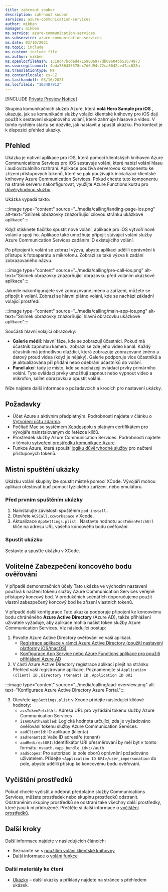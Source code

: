 ```yaml
---
title: zahrnout soubor
description: zahrnout soubor
services: azure-communication-services
author: mikben
manager: mikben
ms.service: azure-communication-services
ms.subservice: azure-communication-services
ms.date: 03/10/2021
ms.topic: include
ms.custom: include file
ms.author: mikben
ms.openlocfilehash: 1318c47bcded47159006977db09604bb53674973
ms.sourcegitcommit: 4bda786435578ec7d6d94c72ca8642ce47ac628a
ms.translationtype: MT
ms.contentlocale: cs-CZ
ms.lasthandoff: 03/16/2021
ms.locfileid: "103487912"
---
```

[!INCLUDE [Private Preview Notice](../../includes/private-preview-include.md)]

Skupina komunikačních služeb Azure, která **volá Hero Sample pro iOS** , ukazuje, jak se komunikační služby volající klientské knihovny pro iOS dají použít k sestavení skupinového volání, které zahrnuje hlasové a video. V tomto rychlém startu se dozvíte, jak nastavit a spustit ukázku. Pro kontext je k dispozici přehled ukázky.

## <a name="overview"></a>Přehled

Ukázka je nativní aplikace pro iOS, která pomocí klientských knihoven Azure Communications Services pro iOS sestavuje volání, které nabízí volání hlasu i audiovizuálního rozhraní. Aplikace používá serverovou komponentu ke zřízení přístupových tokenů, které se pak používají k inicializaci klientské knihovny Azure Communication Services. Pokud chcete tuto komponentu na straně serveru nakonfigurovat, využijte Azure Functions kurzu pro [důvěryhodnou službu](../../tutorials/trusted-service-tutorial.md) .

Ukázka vypadá takto:

:::image type="content" source="../media/calling/landing-page-ios.png" alt-text="Snímek obrazovky znázorňující cílovou stránku ukázkové aplikace":::

Když stisknete tlačítko spustit nové volání, aplikace pro iOS vytvoří nové volání a spojí ho. Aplikace také umožňuje připojit stávající volání služby Azure Communication Services zadáním ID existujícího volání.

Po připojení k volání se zobrazí výzva, abyste aplikaci udělili oprávnění k přístupu k fotoaparátu a mikrofonu. Zobrazí se také výzva k zadání zobrazovaného názvu.

:::image type="content" source="../media/calling/pre-call-ios.png" alt-text="Snímek obrazovky znázorňující obrazovku před voláním ukázkové aplikace":::

Jakmile nakonfigurujete své zobrazované jméno a zařízení, můžete se připojit k volání. Zobrazí se hlavní plátno volání, kde se nachází základní volající prostředí.

:::image type="content" source="../media/calling/main-app-ios.png" alt-text="Snímek obrazovky znázorňující hlavní obrazovku ukázkové aplikace":::

Součásti hlavní volající obrazovky:

- **Galerie médií**: hlavní fáze, kde se zobrazují účastníci. Pokud má účastník zapnutou kameru, zobrazí se zde jeho video kanál. Každý účastník má jednotlivou dlaždici, která zobrazuje zobrazované jméno a datový proud videa (když je nějaký). Galerie podporuje více účastníků a je aktualizována při přidání nebo odebrání účastníků do volání.
- **Panel akcí**: tady je místo, kde se nacházejí ovládací prvky primárního volání. Tyto ovládací prvky umožňují zapnout nebo vypnout video a mikrofon, sdílet obrazovku a opustit volání.

Níže najdete další informace o požadavcích a krocích pro nastavení ukázky.

## <a name="prerequisites"></a>Požadavky

- Účet Azure s aktivním předplatným. Podrobnosti najdete v článku o [Vytvoření účtu zdarma](https://azure.microsoft.com/free/?WT.mc_id=A261C142F).
- Počítač Mac se systémem [Xcode](https://go.microsoft.com/fwLink/p/?LinkID=266532)spolu s platným certifikátem pro vývojáře nainstalovaným do řetězce klíčů.
- Prostředek služby Azure Communication Services. Podrobnosti najdete v tématu [vytvoření prostředku komunikace Azure](../../quickstarts/create-communication-resource.md).
- Funkce Azure, která spouští [logiku důvěryhodné služby](../../tutorials/trusted-service-tutorial.md) pro načtení přístupových tokenů.

## <a name="running-sample-locally"></a>Místní spuštění ukázky

Ukázku volání skupiny lze spustit místně pomocí XCode. Vývojáři mohou aplikaci otestovat buď pomocí fyzického zařízení, nebo emulátoru.

### <a name="before-running-the-sample-for-the-first-time"></a>Před prvním spuštěním ukázky

1. Nainstalujte závislosti spuštěním `pod install` .
2. Otevřete `ACSCall.xcworkspace` v Xcode.
3. Aktualizace `AppSettings.plist` . Nastavte hodnotu `acsTokenFetchUrl` klíče na adresu URL vašeho koncového bodu ověřování.

### <a name="run-sample"></a>Spustit ukázku

Sestavte a spusťte ukázku v XCode.

## <a name="optional-securing-an-authentication-endpoint"></a>Volitelné Zabezpečení koncového bodu ověřování

V případě demonstračních účely Tato ukázka ve výchozím nastavení používá k načtení tokenu služby Azure Communication Services veřejně přístupný koncový bod. V produkčních scénářích doporučujeme použít vlastní zabezpečený koncový bod ke zřízení vlastních tokenů.

V případě další konfigurace Tato ukázka podporuje připojení ke koncovému bodu chráněného **Azure Active Directory** (Azure AD), takže přihlášení uživatele vyžaduje, aby aplikace mohla načíst token služby Azure Communication Services. Viz následující postup:

1. Povolte Azure Active Directory ověřování ve vaší aplikaci.  
   - [Registrace aplikace v rámci Azure Active Directory (použití nastavení platformy iOS/macOS)](../../../active-directory/develop/tutorial-v2-ios.md) 
    - [Konfigurace App Service nebo Azure Functions aplikace pro použití přihlášení Azure AD](../../../app-service/configure-authentication-provider-aad.md)
2. V části Azure Active Directory registrace aplikací přejít na stránku Přehled vaší registrované aplikace. Poznamenejte si `Application (client) ID` , `Directory (tenant) ID` , `Application ID URI`

:::image type="content" source="../media/calling/aad-overview.png" alt-text="Konfigurace Azure Active Directory Azure Portal.":::

3. Otevřete `AppSettings.plist` v Xcode přidejte následující klíčové hodnoty:
   - `acsTokenFetchUrl`: Adresa URL pro vyžádání tokenu služby Azure Communication Services 
   - `isAADAuthEnabled`: Logická hodnota určující, zda je vyžadováno ověřování tokenu služby Azure Communication Services.
   - `aadClientId`: ID aplikace (klienta)
   - `aadTenantId`: Vaše ID adresáře (tenant)
   - `aadRedirectURI`: Identifikátor URI přesměrování by měl být v tomto formátu: `msauth.<app_bundle_id>://auth`
   - `aadScopes`: Pro autorizaci je pole oborů oprávnění požadováno uživatelem. Přidejte `<Application ID URI>/user_impersonation` do pole, abyste udělili přístup ke koncovému bodu ověřování.

## <a name="clean-up-resources"></a>Vyčištění prostředků

Pokud chcete vyčistit a odebrat předplatné služby Communications Services, můžete prostředek nebo skupinu prostředků odstranit. Odstraněním skupiny prostředků se odstraní také všechny další prostředky, které jsou k ní přidružené. Přečtěte si další informace o [vyčištění prostředků](../../quickstarts/create-communication-resource.md#clean-up-resources).

## <a name="next-steps"></a>Další kroky

Další informace najdete v následujících článcích:

- Seznamte se s [použitím volání klientské knihovny](../../quickstarts/voice-video-calling/calling-client-samples.md)
- Další informace o [volání funkce](../../concepts/voice-video-calling/about-call-types.md)

### <a name="additional-reading"></a>Další materiály ke čtení

- [Ukázky](./../overview.md) – další ukázky a příklady najdete na stránce s přehledem ukázek.